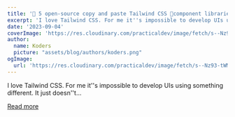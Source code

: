 ```yaml
---
title: '🚀 5 open-source copy and paste Tailwind CSS 💨component libraries YOU HAVE to try in 2023 🔥'
excerpt: 'I love Tailwind CSS. For me it''s impossible to develop UIs using something different. It just doesn''t...'
date: '2023-09-04'
coverImage: 'https://res.cloudinary.com/practicaldev/image/fetch/s--Nz93-tWM--/c_imagga_scale,f_auto,fl_progressive,h_420,q_auto,w_1000/https://dev-to-uploads.s3.amazonaws.com/uploads/articles/sl3tqfealh63pdzx2llv.png'
author:
  name: Koders
  picture: "assets/blog/authors/koders.png"
ogImage:
  url: 'https://res.cloudinary.com/practicaldev/image/fetch/s--Nz93-tWM--/c_imagga_scale,f_auto,fl_progressive,h_420,q_auto,w_1000/https://dev-to-uploads.s3.amazonaws.com/uploads/articles/sl3tqfealh63pdzx2llv.png'
---
```


I love Tailwind CSS. For me it''s impossible to develop UIs using something different. It just doesn''t...

[Read more](https://dev.to/garrrikkotua/5-open-source-copy-and-paste-tailwind-css-component-libraries-you-have-to-try-in-2023-47k3)
